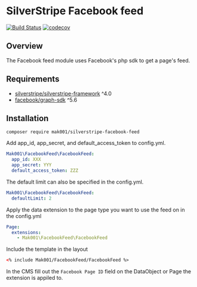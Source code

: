 # SilverStripe Facebook feed

[![Build Status](https://travis-ci.org/mak001/silverstripe-facebook-feed.svg?branch=master)](https://travis-ci.org/mak001/silverstripe-facebook-feed)
[![codecov](https://codecov.io/gh/mak001/silverstripe-facebook-feed/branch/master/graph/badge.svg)](https://codecov.io/gh/mak001/silverstripe-facebook-feed)


## Overview

The Facebook feed module uses Facebook's php sdk to get a page's feed.

## Requirements

* [silverstripe/silverstripe-framework](https://github.com/silverstripe/silverstripe-framework) ^4.0
* [facebook/graph-sdk](https://github.com/facebook/php-graph-sdk) ^5.6

## Installation

`composer require mak001/silverstripe-facebook-feed`

Add app_id, app_secret, and default_access_token to config.yml.
```yml
Mak001\FacebookFeed\FacebookFeed:
  app_id: XXX
  app_secret: YYY
  default_access_token: ZZZ
```
The default limit can also be specified in the config.yml. 
```yml
Mak001\FacebookFeed\FacebookFeed:
  defaultLimit: 2
```

Apply the data extension to the page type you want to use the feed on in the config.yml
```yml
Page:
  extensions:
    - Mak001\FacebookFeed\FacebookFeed
```

Include the template in the layout
```html
<% include Mak001/FacebookFeed/FacebookFeed %>
```

In the CMS fill out the `Facebook Page ID` field on the DataObject or Page the extension is appiled to.
